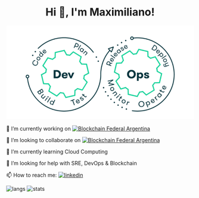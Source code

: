 <h1 align="center">Hi 👋, I'm Maximiliano!</h1>

<p align="center">
  <img src="https://raw.githubusercontent.com/maximilianoPizarro/maximilianoPizarro/main/devops.gif" width="600" title="DevOps"/>
</p> 

<p align="left">                                                                                                                          
🔭 I’m currently working on  <a href="http://www.datastar.com.ar/" target="_blank" alt="Blockchain Federal Argentina"><img src="http://www.datastar.com.ar/wp-content/themes/datastar/images/logo.png" alt="Blockchain Federal Argentina" width="200" height="90"></a>
</p> 

<p align="left"> 
👯 I’m looking to collaborate on <a href="https://bfa.ar/" target="_blank" alt="Blockchain Federal Argentina"><img src="https://bfa.ar/themes/bfa/logo.svg?style=for-the-badge" alt="Blockchain Federal Argentina" width="200" height="90"></a>
</p> 

🌱 I’m currently learning Cloud Computing

🤔 I’m looking for help with SRE, DevOps & Blockchain 

<p align="left"> 
📫 How to reach me:  
<a href="https://www.linkedin.com/in/maximiliano-gregorio-pizarro-consultor-it"><img src="https://img.shields.io/badge/LinkedIn-0077B5?style=for-the-badge&logo=linkedin&logoColor=white" alt="linkedin"></a>
</p> 

<p align="left">
  <img src="https://github-readme-stats.vercel.app/api/top-langs/?username=maximilianoPizarro&theme=dark&hide=php,html,jupyter%20notebook&count_private=true&show_icons=true" alt="langs">
  <img src="https://github-readme-stats.vercel.app/api?username=maximilianoPizarro&show_icons=true&theme=dark&count_private=true&show_icons=true" alt="stats">

